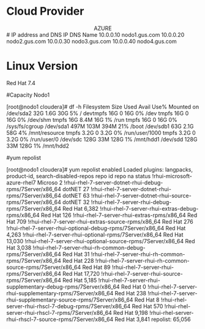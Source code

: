 # Cloud Provider
<center>AZURE</center>
#  IP address and DNS
    IP        DNS Name
10.0.0.10 nodo1.gus.com 
10.0.0.20 nodo2.gus.com 
10.0.0.30 nodo3.gus.com 
10.0.0.40 nodo4.gus.com 

# Linux Version

Red Hat 7.4

#Capacity Nodo1

[root@nodo1 cloudera]# df -h
Filesystem      Size  Used Avail Use% Mounted on
/dev/sda2        32G  1.6G   30G   5% /
devtmpfs         16G     0   16G   0% /dev
tmpfs            16G     0   16G   0% /dev/shm
tmpfs            16G  8.4M   16G   1% /run
tmpfs            16G     0   16G   0% /sys/fs/cgroup
/dev/sda1       497M  103M  394M  21% /boot
/dev/sdb1        63G  2.1G   58G   4% /mnt/resource
tmpfs           3.2G     0  3.2G   0% /run/user/1000
tmpfs           3.2G     0  3.2G   0% /run/user/0
/dev/sdc        128G   33M  128G   1% /mnt/hdd1
/dev/sdd        128G   33M  128G   1% /mnt/hdd2


 #yum repolist 

 [root@nodo1 cloudera]# yum repolist enabled
Loaded plugins: langpacks, product-id, search-disabled-repos
repo id                                                           repo na status
!rhui-microsoft-azure-rhel7                                       Microso      2
!rhui-rhel-7-server-dotnet-rhui-debug-rpms/7Server/x86_64         dotNET      27
!rhui-rhel-7-server-dotnet-rhui-rpms/7Server/x86_64               dotNET      63
!rhui-rhel-7-server-dotnet-rhui-source-rpms/7Server/x86_64        dotNET      32
!rhui-rhel-7-server-rhui-debug-rpms/7Server/x86_64                Red Hat  6,382
!rhui-rhel-7-server-rhui-extras-debug-rpms/x86_64                 Red Hat    126
!rhui-rhel-7-server-rhui-extras-rpms/x86_64                       Red Hat    709
!rhui-rhel-7-server-rhui-extras-source-rpms/x86_64                Red Hat    276
!rhui-rhel-7-server-rhui-optional-debug-rpms/7Server/x86_64       Red Hat  4,263
!rhui-rhel-7-server-rhui-optional-rpms/7Server/x86_64             Red Hat 13,030
!rhui-rhel-7-server-rhui-optional-source-rpms/7Server/x86_64      Red Hat  3,038
!rhui-rhel-7-server-rhui-rh-common-debug-rpms/7Server/x86_64      Red Hat     31
!rhui-rhel-7-server-rhui-rh-common-rpms/7Server/x86_64            Red Hat    228
!rhui-rhel-7-server-rhui-rh-common-source-rpms/7Server/x86_64     Red Hat     89
!rhui-rhel-7-server-rhui-rpms/7Server/x86_64                      Red Hat 17,720
!rhui-rhel-7-server-rhui-source-rpms/7Server/x86_64               Red Hat  5,185
!rhui-rhel-7-server-rhui-supplementary-debug-rpms/7Server/x86_64  Red Hat      0
!rhui-rhel-7-server-rhui-supplementary-rpms/7Server/x86_64        Red Hat    238
!rhui-rhel-7-server-rhui-supplementary-source-rpms/7Server/x86_64 Red Hat      8
!rhui-rhel-server-rhui-rhscl-7-debug-rpms/7Server/x86_64          Red Hat    570
!rhui-rhel-server-rhui-rhscl-7-rpms/7Server/x86_64                Red Hat  9,198
!rhui-rhel-server-rhui-rhscl-7-source-rpms/7Server/x86_64         Red Hat  3,841
repolist: 65,056
</code>

